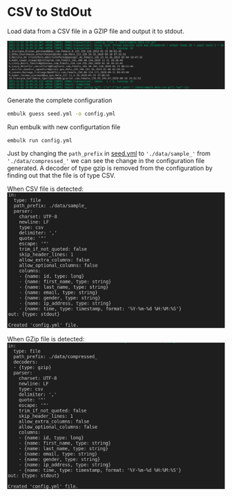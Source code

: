 # CSV to StdOut

Load data from a CSV file in a GZIP file and output it to stdout.  

![example-01-00.png]

Generate the complete configuration

```sh
embulk guess seed.yml -o config.yml
```

Run embulk with new configurtation file

```sh
embulk run config.yml
```

Just by changing the `path_prefix` in [seed.yml] to `'./data/sample_'` from `'./data/compressed_'` we can see the change in the configuration file generated. A decoder of type gzip is removed from the configuration by finding out that the file is of type CSV.  

When CSV file is detected:  
![example-01-01.png]

When GZip file is detected:  
![example-01-02.png]

<!-- Links -->
[seed.yml]: ./seed.yml

<!-- Images -->
[example-01-00.png]: ../screenshots/example-01-00.png
[example-01-01.png]: ../screenshots/example-01-01.png
[example-01-02.png]: ../screenshots/example-01-02.png
